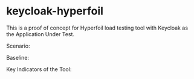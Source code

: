 # keycloak-hyperfoil
This is a proof of concept for Hyperfoil load testing tool with Keycloak as the Application Under Test.

Scenario:

Baseline:

Key Indicators of the Tool:
